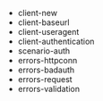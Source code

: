 - client-new
- client-baseurl
- client-useragent
- client-authentication
- scenario-auth
- errors-httpconn
- errors-badauth
- errors-request
- errors-validation
